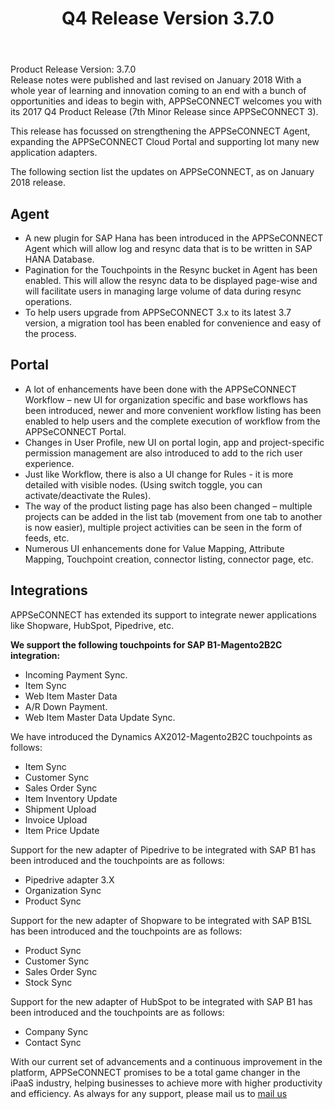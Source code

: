 ﻿---
title: "Q4 Release Version 3.7.0"
toc: true
tag: developers
category: "release-notes"
redirect_from: 
     - /release-notes/2017-Q4/support@appseconnect.com
menus: 
    2017Release:
        title: "Q4 V 3.7.0"
        weight: 1
        icon: fa fa-wpexplorer
        identifier: 2017Q4Release
---
Product Release Version: 3.7.0   
Release notes were published and last revised on January 2018 
With a whole year of learning and innovation coming to an end with a bunch of 
opportunities and ideas to begin with, APPSeCONNECT welcomes you with its 
2017 Q4 Product Release (7th Minor Release since APPSeCONNECT 3). 

This release has focussed on strengthening the APPSeCONNECT Agent, expanding 
the APPSeCONNECT Cloud Portal and supporting lot many new application adapters.
     

The following section list the updates on APPSeCONNECT, as on January 2018 release. 


## Agent  

* A new plugin for SAP Hana has been introduced in the APPSeCONNECT Agent which will allow log and resync data that is to be written in SAP HANA Database.  
* Pagination for the Touchpoints in the Resync bucket in Agent has been enabled. This will allow the resync data to be displayed page-wise and will facilitate users in managing large volume of data during resync operations.  
* To help users upgrade from APPSeCONNECT 3.x to its latest 3.7 version, a migration tool has been enabled for convenience and easy of the process.  

## Portal  

* A lot of enhancements have been done with the APPSeCONNECT Workflow – new UI for organization specific and base workflows has been introduced, newer and more convenient workflow listing has been enabled to help users and the complete execution of workflow from the APPSeCONNECT Portal.    
* Changes in User Profile, new UI on portal login, app and project-specific permission management are also introduced to add to the rich user experience.  
* Just like Workflow, there is also a UI change for Rules - it is more detailed with visible nodes. (Using switch toggle, you can activate/deactivate the Rules).  
* The way of the product listing page has also been changed – multiple projects can be added in the list tab (movement from one tab to another is now easier), multiple project activities can be seen in the form of feeds, etc.  
* Numerous UI enhancements done for Value Mapping, Attribute Mapping, Touchpoint creation, connector listing, connector page, etc.  

## Integrations

APPSeCONNECT has extended its support to integrate newer applications like Shopware, HubSpot, Pipedrive, etc.

**We support the following touchpoints for SAP B1-Magento2B2C integration:**

* Incoming Payment Sync.
* Item Sync
* Web Item Master Data 
* A/R Down Payment. 
* Web Item Master Data Update Sync.      

We have introduced the Dynamics AX2012-Magento2B2C touchpoints as follows:

* Item Sync     
* Customer Sync 
* Sales Order Sync
* Item Inventory Update
* Shipment Upload 
* Invoice Upload 
* Item Price Update

Support for the new adapter of Pipedrive to be integrated with SAP B1 has been introduced and the touchpoints are as follows: 

* Pipedrive adapter 3.X
* Organization Sync
* Product Sync

Support for the new adapter of Shopware to be integrated with SAP B1SL has been introduced and the touchpoints are as follows: 

* Product Sync 
* Customer Sync 
* Sales Order Sync 
* Stock Sync

Support for the new adapter of HubSpot to be integrated with SAP B1 has been introduced and the touchpoints are as follows:

* Company Sync
* Contact Sync

With our current set of advancements and a continuous improvement in the platform, APPSeCONNECT promises to be a total game changer in the iPaaS industry, helping businesses to achieve more with higher productivity and efficiency.
As always for any support, please mail us to [mail us](support@appseconnect.com) 



